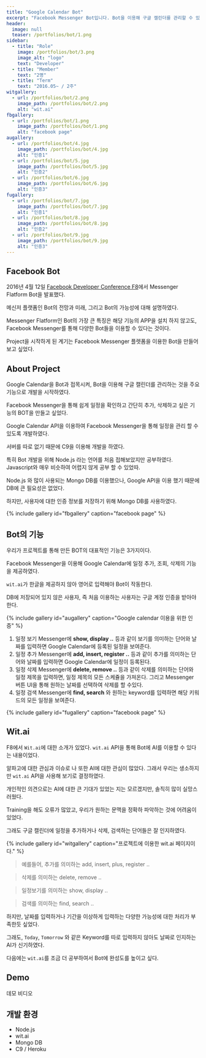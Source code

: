 ```yaml
---
title: "Google Calendar Bot"
excerpt: "Facebook Messenger Bot입니다. Bot을 이용해 구글 캘린더를 관리할 수 있습니다."
header:
  image: null
  teaser: /portfolios/bot/1.png
sidebar:
  - title: "Role"
    image: /portfolios/bot/3.png
    image_alt: "logo"
    text: "Developer"
  - title: "Member"
    text: "2명"
  - title: "Term"
    text: "2016.05~ / 2주"
witgallery:
  - url: /portfolios/bot/2.png
    image_path: /portfolios/bot/2.png
    alt: "wit.ai"
fbgallery:
  - url: /portfolios/bot/1.png
    image_path: /portfolios/bot/1.png
    alt: "facebook page"
augallery:
  - url: /portfolios/bot/4.jpg
    image_path: /portfolios/bot/4.jpg
    alt: "인증1"
  - url: /portfolios/bot/5.jpg
    image_path: /portfolios/bot/5.jpg
    alt: "인증2"
  - url: /portfolios/bot/6.jpg
    image_path: /portfolios/bot/6.jpg
    alt: "인증3"
fugallery:
  - url: /portfolios/bot/7.jpg
    image_path: /portfolios/bot/7.jpg
    alt: "인증1"
  - url: /portfolios/bot/8.jpg
    image_path: /portfolios/bot/8.jpg
    alt: "인증2"
  - url: /portfolios/bot/9.jpg
    image_path: /portfolios/bot/9.jpg
    alt: "인증3"
---
```


## Facebook Bot

2016년 4월 12일 [Facebook Developer Conference F8](https://www.fbf8.com/)에서 Messenger Flatform Bot을 발표했다.

메신저 플랫폼인 Bot의 전망과 미래, 그리고 Bot의 가능성에 대해 설명하였다.

Messenger Flatform인 Bot의 가장 큰 특징은 해당 기능의 APP을 설치 하지 않고도, Facebook Messenger를 통해 다양한 Bot들을 이용할 수 있다는 것이다.

Project을 시작하게 된 계기는 Facebook Messenger 플렛폼을 이용한 Bot을 만들어 보고 싶었다.


## About Project

Google Calendar을 Bot과 접목시켜, Bot을 이용해 구글 캘린더를 관리하는 것을 주요 기능으로 개발을 시작하였다.

Facebook Messenger을 통해 쉽게 일정을 확인하고 간단히 추가, 삭제하고 싶은 기능의 BOT을 만들고 싶었다.

Google Calendar API을 이용하여 Facebook Messenger을 통해 일정을 관리 할 수 있도록 개발하였다.

서버를 따로 없기 때문에 C9을 이용해 개발을 하였다.

특히 Bot 개발을 위해 Node.js 라는 언어를 처음 접해보았지만 공부하였다. Javascript와 매우 비슷하여 어렵지 않게 공부 할 수 있었따.

Node.js 와 많이 사용되는 Mongo DB를 이용했으나, Google API을 이용 했기 때문에 DB에 큰 필요성은 없었다.

하지만, 사용자에 대한 인증 정보를 저장하기 위해 Mongo DB를 사용하였다.

{% include gallery id="fbgallery" caption="facebook page" %}

## Bot의 기능

우리가 프로젝트를 통해 만든 BOT의 대표적인 기능은 3가지이다.

Facebook Messenger을 이용해 Google Calendar에 일정 추가, 조회, 삭제의 기능을 제공하였다.

`wit.ai`가 한글을 제공하지 않아 영어로 입력해야 Bot이 작동한다.

DB에 저장되어 있지 않은 사용자, 즉 처음 이용하는 사용자는 구글 계정 인증을 받아야 한다.


{% include gallery id="augallery" caption="Google calendar 이용을 위한 인증" %}

1. 일정 보기
 Messenger에 **show, display ..** 등과 같이 보기를 의미하는 단어와 날짜를 입력하면 Google Calendar에 등록된 일정을 보여준다.
2. 일정 추가
 Messenger에 **add, insert, register ..** 등과 같이 추가를 의미하는 단어와 날짜를 입력하면 Google Calendar에 일정이 등록된다.
3. 일정 삭제
 Messenger에 **delete, remove ..** 등과 같이 삭제를 의미하는 단어와 일정 제목을 입력하면, 일정 제목의 모든 스케쥴을 가져온다.
 그리고 Messenger 버튼 UI을 통해 원하는 날짜를 선택하여 삭제를 할 수있다.
4. 일정 검색
 Messenger에 **find, search** 와 원하는 keyword를 입력하면 해당 키워드의 모든 일정을 보여준다.


{% include gallery id="fugallery" caption="facebook page" %}

## Wit.ai


F8에서 `Wit.ai`에 대한 소개가 있었다. `wit.ai` API을 통해 Bot에 AI를 이용할 수 있다는 내용이었다.

알파고에 대한 관심과 이슈로 나 또한 AI에 대한 관심이 많았다. 그래서 우리는 생소하지만 `wit.ai` API을 사용해 보기로 결정하였다.

개인적인 의견으로는 AI에 대한 큰 기대가 있었는 지는 모르겠지만, 솔직히 많이 실망스러웠다.

Training을 해도 오류가 많았고, 우리가 원하는 문맥을 정확하 파악하는 것에 어려움이 있었다.

그래도 구글 캘린더에 일정을 추가하거나 삭제, 검색하는 단어들은 잘 인지하였다.

{% include gallery id="witgallery" caption="프로젝트에 이용한 wit.ai 페이지이다." %}
> 예를들어, 추가를 의미하는 add, insert, plus, register .. 

> 삭제를 의미하는 delete, remove ..

> 일정보기를 의미하는 show, display ..

> 검색를 의미하는 find, search ..

하지만, 날짜를 입력하거나 기간을 이상하게 입력하는 다양한 가능성에 대한 처리가 부족한듯 싶었다.

그래도, `Today`, `Tomorrow` 와 같은 Keyword를 따로 입력하지 않아도 날짜로 인지하는 AI가 신기하였다.

다음에는 `wit.ai`를 조금 더 공부하여서 Bot에 완성도를 높이고 싶다.

## Demo
데모 비디오

## 개발 환경
- Node.js
- wit.ai
- Mongo DB
- C9 / Heroku


